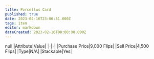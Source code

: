 ```yaml
---
title: Porcellus Card
published: true
date: 2023-02-16T23:06:51.000Z
tags: item
editor: markdown
dateCreated: 2023-02-16T00:00:00.000Z
---
```


null
|Attribute|Value|
|-|-|
|Purchase Price|9,000 Flips|
|Sell Price|4,500 Flips|
|Type|N/A|
|Stackable|Yes|

